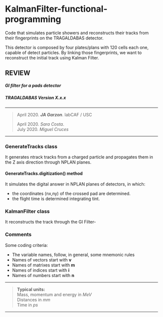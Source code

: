 # KalmanFilter-functional-programming
  Code that simulates particle showers and reconstructs their tracks from 
 their fingerprints on the TRAGALDABAS detector.
 
 This detector is composed by four plates/plans with 120 cells each one, 
 capable of detect particles. By linking those fingerprints, we want to 
 reconstruct the initial track using Kalman Filter.

## REVIEW

##### GI filter for a pads detector
##### TRAGALDABAS Version X.x.x

*****************************
>April 2020. ***JA Garzon***. labCAF / USC
>
>April 2020. *Sara Costa*.  
>July 2020. *Miguel Cruces*
*****************************


### GenerateTracks class
It generates ntrack tracks from a charged particle and propagates them in 
the Z axis direction through NPLAN planes.
#### GenerateTracks.digitization() method
It simulates the digital answer in NPLAN planes of detectors, in which:
- the coordinates (nx,ny) of the crossed pad are determined.
- the flight time is determined integrating tint.
### KalmanFilter class
It reconstructs the track through the GI Filter-
### Comments
Some coding criteria:
- The variable names, follow, in general, some mnemonic rules
- Names of vectors start with **v**
- Names of matrixes start with **m**
- Names of indices start with **i**
- Names of numbers start with **n**
********************************************************************
> **Typical units:**  
> Mass, momentum and energy in *MeV*  
> Distances in *mm*  
> Time in *ps*
********************************************************************
